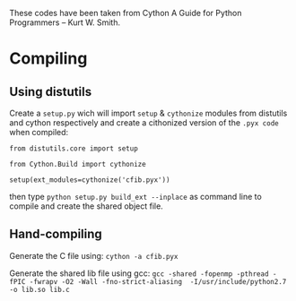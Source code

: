 These codes have been taken from Cython A Guide for Python Programmers – Kurt W. Smith.

# Compiling
## Using distutils
Create a `setup.py` wich will import `setup` & `cythonize` modules from distutils and cython respectively and create a cithonized version of the `.pyx code` when compiled:

`from distutils.core import setup`

`from Cython.Build import cythonize`

`setup(ext_modules=cythonize('cfib.pyx'))`

then type `python setup.py build_ext --inplace` as command line to compile and create the shared object file.

## Hand-compiling

Generate the C file using: `cython -a cfib.pyx`

Generate the shared lib file using gcc: `gcc -shared -fopenmp -pthread -fPIC -fwrapv -O2 -Wall -fno-strict-aliasing  -I/usr/include/python2.7 -o lib.so lib.c`
